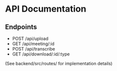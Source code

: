 # API Documentation

## Endpoints

- POST /api/upload
- GET /api/meeting/:id
- POST /api/transcribe
- GET /api/download/:id/:type

(See backend/src/routes/ for implementation details)
